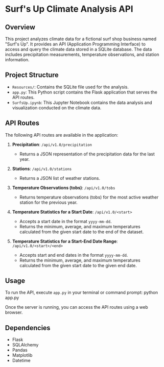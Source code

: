 # Surf's Up Climate Analysis API

## Overview
This project analyzes climate data for a fictional surf shop business named "Surf's Up". It provides an API (Application Programming Interface) to access and query the climate data stored in a SQLite database. The data includes precipitation measurements, temperature observations, and station information.

## Project Structure
- `Resources/`: Contains the SQLite file used for the analysis.
- `app.py`: This Python script contains the Flask application that serves the API routes.
- `SurfsUp.ipynb`: This Jupyter Notebook contains the data analysis and visualization conducted on the climate data.

## API Routes
The following API routes are available in the application:

1. **Precipitation**: `/api/v1.0/precipitation`
   - Returns a JSON representation of the precipitation data for the last year.

2. **Stations**: `/api/v1.0/stations`
   - Returns a JSON list of weather stations.

3. **Temperature Observations (tobs)**: `/api/v1.0/tobs`
   - Returns temperature observations (tobs) for the most active weather station for the previous year.

4. **Temperature Statistics for a Start Date**: `/api/v1.0/<start>`
   - Accepts a start date in the format `yyyy-mm-dd`.
   - Returns the minimum, average, and maximum temperatures calculated from the given start date to the end of the dataset.

5. **Temperature Statistics for a Start-End Date Range**: `/api/v1.0/<start>/<end>`
   - Accepts start and end dates in the format `yyyy-mm-dd`.
   - Returns the minimum, average, and maximum temperatures calculated from the given start date to the given end date.

## Usage
To run the API, execute `app.py` in your terminal or command prompt: python app.py

Once the server is running, you can access the API routes using a web browser.

## Dependencies
- Flask
- SQLAlchemy
- Pandas
- Matplotlib
- Datetime



